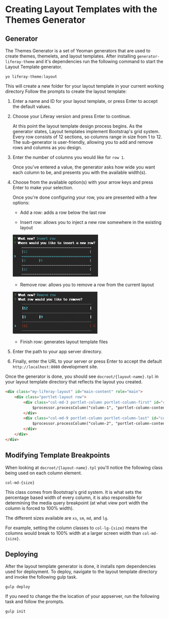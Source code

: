 # Creating Layout Templates with the Themes Generator

## Generator

The Themes Generator is a set of Yeoman generators that are used to create themes, themelets, and layout templates. After installing `generator-liferay-theme` and it's dependencies run the following command to start the Layout Template generator.

```
yo liferay-theme:layout
```

This will create a new folder for your layout template in your current working directory Follow the prompts to create the layout template:

1. Enter a name and ID for your layout template, or press Enter to accept the default values.

2. Choose your Liferay version and press Enter to continue.

	At this point the layout template design process begins. As the generator states, Layout templates implement Bootstrap's grid system. Every row consists of 12 sections, so columns range in size from 1 to 12. The sub-generator is user-friendly, allowing you to add and remove rows and columns as you design.

3. Enter the number of columns you would like for `row 1`.

	Once you've entered a value, the generator asks how wide you want each column to be, and presents you with the available width(s).

4. Choose from the available option(s) with your arrow keys and press Enter to make your selection.

	Once you're done configuring your row, you are presented with a few options:

	- Add a row: adds a row below the last row

	- Insert row: allows you to inject a new row somewhere in the existing layout

	![Rows can be inserted using the layout creator](images/01-creating-layout-templates-with-the-themes-generator_insert-row.png)

	- Remove row: allows you to remove a row from the current layout

	![Rows are removed using the layout creator](images/01-creating-layout-templates-with-the-themes-generator_remove-row.png)

	- Finish row: generates layout template files

5. Enter the path to your app server directory.

6. Finally, enter the URL to your server or press Enter to accept the default `http://localhost:8080` development site.

Once the generator is done, you should see `docroot/{layout-name}.tpl` in your layout template directory that reflects the layout you created.

```html
<div class="my-liferay-layout" id="main-content" role="main">
	<div class="portlet-layout row">
		<div class="col-md-3 portlet-column portlet-column-first" id="column-1">
			$processor.processColumn("column-1", "portlet-column-content portlet-column-content-first")
		</div>
		<div class="col-md-9 portlet-column portlet-column-last" id="column-2">
			$processor.processColumn("column-2", "portlet-column-content portlet-column-content-last")
		</div>
	</div>
</div>
```

## Modifying Template Breakpoints

When looking at `docroot/{layout-name}.tpl` you'll notice the following class being used on each column element.

```
col-md-{size}
```

This class comes from Bootstrap's grid system. It is what sets the percentage based width of every column, it is also responsible for determining the media query breakpoint (at what view port width the column is forced to 100% width).

The different sizes available are `xs`, `sm`, `md`, and `lg`.

For example, setting the column classes to `col-lg-{size}` means the columns would break to 100% width at a larger screen width than `col-md-{size}`.

## Deploying

After the layout template generator is done, it installs npm dependencies used for deployment. To deploy, navigate to the layout template directory and invoke the following gulp task.

```
gulp deploy
```

If you need to change the the location of your appserver, run the following task and follow the prompts.

```
gulp init
```